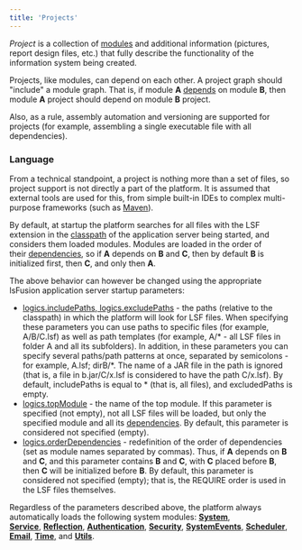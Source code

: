 ```yaml
---
title: 'Projects'
---
```


*Project* is a collection of [modules](Modules.md) and additional information (pictures, report design files, etc.) that fully describe the functionality of the information system being created.

Projects, like modules, can depend on each other. A project graph should "include" a module graph. That is, if module **A** [depends](Modules_1146882.html#Modules-depends) on module **B**, then module **A** project should depend on module **B** project.

Also, as a rule, assembly automation and versioning are supported for projects (for example, assembling a single executable file with all dependencies).

### Language

From a technical standpoint, a project is nothing more than a set of files, so project support is not directly a part of the platform. It is assumed that external tools are used for this, from simple built-in IDEs to complex multi-purpose frameworks (such as [Maven](https://maven.apache.org/)).

By default, at startup the platform searches for all files with the LSF extension in the [classpath](Launch-parameters_65241244.html#Launchparameters-classpath) of the application server being started, and considers them loaded modules. Modules are loaded in the order of their [dependencies](Modules_1146882.html#Modules-depends), so if **A** depends on **B** and **C**, then by default **B** is initialized first, then **C**, and only then **A**.

The above behavior can however be changed using the appropriate lsFusion application server startup parameters:

-   [logics.includePaths, logics.excludePaths](Launch-parameters_65241244.html#Launchparameters-project) - the paths (relative to the classpath) in which the platform will look for LSF files. When specifying these parameters you can use paths to specific files (for example, A/B/C.lsf) as well as path templates (for example, A/\* - all LSF files in folder A and all its subfolders). In addition, in these parameters you can specify several paths/path patterns at once, separated by semicolons - for example, A.lsf; dirB/\*. The name of a JAR file in the path is ignored (that is, a file in b.jar/C/x.lsf is considered to have the path C/x.lsf). By default, includePaths is equal to \* (that is, all files), and excludedPaths is empty.
-   [logics.topModule](Launch-parameters_65241244.html#Launchparameters-project) - the name of the top module. If this parameter is specified (not empty), not all LSF files will be loaded, but only the specified module and all its [dependencies](Modules_1146882.html#Modules-depends). By default, this parameter is considered not specified (empty).
-   [logics.orderDependencies](Launch-parameters_65241244.html#Launchparameters-project) - redefinition of the order of dependencies (set as module names separated by commas). Thus, if **A** depends on **B** and **C**, and this parameter contains **B** and **C**, with **C** placed before **B**, then **C** will be initialized before **B**. By default, this parameter is considered not specified (empty); that is, the REQUIRE order is used in the LSF files themselves.

Regardless of the parameters described above, the platform always automatically loads the following system modules: [**System**](https://github.com/lsfusion/platform/blob/master/server/src/main/lsfusion/system/System.lsf), **[Service](https://github.com/lsfusion/platform/blob/master/server/src/main/lsfusion/system/Service.lsf)**, **[Reflection](https://github.com/lsfusion/platform/blob/master/server/src/main/lsfusion/system/Reflection.lsf)**, **[Authentication](https://github.com/lsfusion/platform/blob/master/server/src/main/lsfusion/system/Authentication.lsf)**, **[Security](https://github.com/lsfusion/platform/blob/master/server/src/main/lsfusion/system/Security.lsf)**, **[SystemEvents](https://github.com/lsfusion/platform/blob/master/server/src/main/lsfusion/system/SystemEvents.lsf)**, **[Scheduler](https://github.com/lsfusion/platform/blob/master/server/src/main/lsfusion/system/Scheduler.lsf)**, **[Email](https://github.com/lsfusion/platform/blob/master/server/src/main/lsfusion/system/Email.lsf)**, [**Time**,](https://github.com/lsfusion/platform/blob/master/server/src/main/lsfusion/system/Time.lsf) and **[Utils](https://github.com/lsfusion/platform/blob/master/server/src/main/lsfusion/system/Utils.lsf)**.
